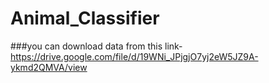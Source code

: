 # Animal_Classifier
###you can download data from this link-https://drive.google.com/file/d/19WNi_JPjgjO7yj2eW5JZ9A-ykmd2QMVA/view
